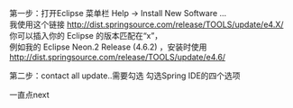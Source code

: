 第一步：打开Eclipse 菜单栏 Help -> Install New Software …   
我使用这个链接 http://dist.springsource.com/release/TOOLS/update/e4.X/ 你可以插入你的 Eclipse 的版本匹配在“x”，  
例如我的 Eclipse Neon.2 Release (4.6.2) ，安装时使用 http://dist.springsource.com/release/TOOLS/update/e4.6/  

第二步：contact all update..需要勾选
勾选Spring IDE的四个选项  

一直点next
